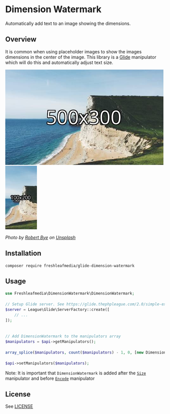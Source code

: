 # Dimension Watermark

Automatically add text to an image showing the dimensions.


## Overview

It is common when using placeholder images to show the images dimensions in the center of the image.
This library is a [Glide](https://github.com/thephpleague/glide) manipulator which will do this and automatically
adjust text size. 

![500x300](examples/500x300.jpg)
![100x200](examples/100x200.jpg)

*Photo by [Robert Bye](https://unsplash.com/es/@robertbye) on [Unsplash](https://unsplash.com/s/photos/dorset)*


## Installation

```
composer require freshleafmedia/glide-dimension-watermark
```


## Usage

```php
use Freshleafmedia\DimensionWatermark\DimensionWatermark;

// Setup Glide server. See https://glide.thephpleague.com/2.0/simple-example/
$server = League\Glide\ServerFactory::create([
    // ...
]);


// Add DimensionWatermark to the manipulators array
$manipulators = $api->getManipulators();

array_splice($manipulators, count($manipulators) - 1, 0, [new DimensionWatermark()]);

$api->setManipulators($manipulators);
```

Note: It is important that `DimensionWatermark` is added after the [`Size`](https://glide.thephpleague.com/2.0/api/size/) manipulator and before [`Encode`](https://glide.thephpleague.com/2.0/api/encode/) manipulator


## License

See [LICENSE](LICENSE)
